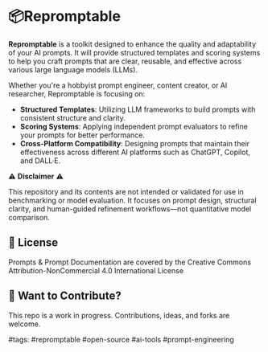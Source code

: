 ﻿# 📦Repromptable

**Repromptable** is a toolkit designed to enhance the quality and adaptability of your AI prompts. It will provide structured templates and scoring systems to help you craft prompts that are clear, reusable, and effective across various large language models (LLMs).

Whether you're a hobbyist prompt engineer, content creator, or AI researcher, Repromptable is focusing on:

- **Structured Templates**: Utilizing LLM frameworks to build prompts with consistent structure and clarity.
- **Scoring Systems**: Applying independent prompt evaluators to refine your prompts for better performance.
- **Cross-Platform Compatibility**: Designing prompts that maintain their effectiveness across different AI platforms such as ChatGPT, Copilot, and DALL·E.

⚠️ **Disclaimer** ⚠️

This repository and its contents are not intended or validated for use in benchmarking or model evaluation. It focuses on prompt design, structural clarity, and human-guided refinement workflows—not quantitative model comparison.

## 📜 License

Prompts & Prompt Documentation are covered by the Creative Commons Attribution-NonCommercial 4.0 International License

## 🔧 Want to Contribute?

This repo is a work in progress. Contributions, ideas, and forks are welcome.

\#tags: #repromptable #open-source #ai-tools #prompt-engineering

